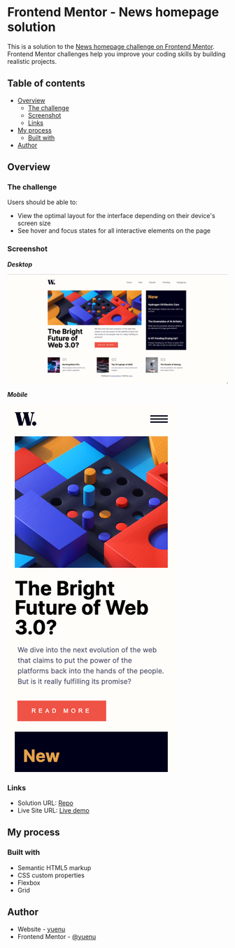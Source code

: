 # Frontend Mentor - News homepage solution

This is a solution to the [News homepage challenge on Frontend Mentor](https://www.frontendmentor.io/challenges/news-homepage-H6SWTa1MFl). Frontend Mentor challenges help you improve your coding skills by building realistic projects. 

## Table of contents

- [Overview](#overview)
  - [The challenge](#the-challenge)
  - [Screenshot](#screenshot)
  - [Links](#links)
- [My process](#my-process)
  - [Built with](#built-with)
- [Author](#author)

## Overview

### The challenge

Users should be able to:

- View the optimal layout for the interface depending on their device's screen size
- See hover and focus states for all interactive elements on the page

### Screenshot

**_Desktop_**

![screenshot](./assets/screenshot.png)

**_Mobile_**

![screenshot-mobile](./assets/screenshot-mobile.png)

### Links

- Solution URL: [Repo](https://github.com/yuenu/layout-practice/tree/main/frontendmentor/news-homepage-main)
- Live Site URL: [Live demo](https://yuenu.github.io/layout-practice/frontendmentor/news-homepage-main/)

## My process

### Built with

- Semantic HTML5 markup
- CSS custom properties
- Flexbox
- Grid


## Author

- Website - [yuenu](https://yuenu.github.io/profile/)
- Frontend Mentor - [@yuenu](https://www.frontendmentor.io/profile/yuenu)

